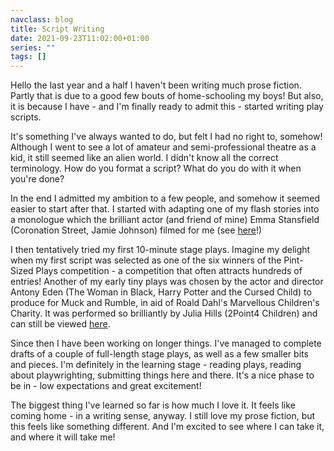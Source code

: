 ```yaml
---
navclass: blog
title: Script Writing
date: 2021-09-23T11:02:00+01:00
series: ""
tags: []
---
```

Hello the last year and a half I haven't been writing much prose fiction. Partly that is due to a good few bouts of home-schooling my boys! But also, it is because I have - and I'm finally ready to admit this - started writing play scripts.

It's something I've always wanted to do, but felt I had no right to, somehow! Although I went to see a lot of amateur and semi-professional theatre as a kid, it still seemed like an alien world. I didn't know all the correct terminology. How do you format a script? What do you do with it when you're done?

In the end I admitted my ambition to a few people, and somehow it seemed easier to start after that. I started with adapting one of my flash stories into a monologue which the brilliant actor (and friend of mine) Emma Stansfield (Coronation Street, Jamie Johnson) filmed for me (see [here](https://www.youtube.com/watch?v=ZSZz-GFTqDI)!) 

I then tentatively tried my first 10-minute stage plays. Imagine my delight when my first script was selected as one of the six winners of the Pint-Sized Plays competition - a competition that often attracts hundreds of entries! Another of my early tiny plays was chosen by the actor and director Antony Eden (The Woman in Black, Harry Potter and the Cursed Child) to produce for Muck and Rumble, in aid of Roald Dahl's Marvellous Children's Charity. It was performed so brilliantly by Julia Hills (2Point4 Children) and can still be viewed [here](https://www.youtube.com/watch?v=nX059EwW5Qg&t=662s).

Since then I have been working on longer things. I've managed to complete drafts of a couple of full-length stage plays, as well as a few smaller bits and pieces. I'm definitely in the learning stage - reading plays, reading about playwrighting, submitting things here and there. It's a nice phase to be in - low expectations and great excitement!

The biggest thing I've learned so far is how much I love it. It feels like coming home - in a writing sense, anyway. I still love my prose fiction, but this feels like something different. And I'm excited to see where I can take it, and where it will take me!